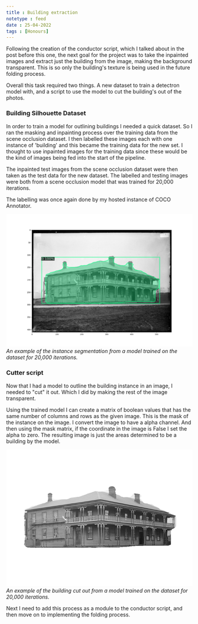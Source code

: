 ```yaml
---
title : Building extraction
notetype : feed
date : 25-04-2022
tags : [Honours]
---
```


Following the creation of the conductor script, which I talked about in the post before this one, the next goal for the project was to take the inpainted images and extract just the building from the image, making the background transparent. This is so only the building's texture is being used in the future folding process.

Overall this task required two things. A new dataset to train a detectron model with, and a script to use the model to cut the building's out of the photos.

### Building Silhouette Dataset

In order to train a model for outlining buildings I needed a quick dataset. So I ran the masking and inpainting process over the training data from the scene occlusion dataset. I then labelled these images each with one instance of 'building' and this became the training data for the new set. I thought to use inpainted images for the training data since these would be the kind of images being fed into the start of the pipeline. 

The inpainted test images from the scene occlusion dataset were then taken as the test data for the new dataset. The labelled and testing images were both from a scene occlusion model that was trained for 20,000 iterations.

The labelling was once again done by my hosted instance of COCO Annotator.

![](/assets/img/honours/sileval.png)
*An example of the instance segmentation from a model trained on the dataset for 20,000 iterations.*


### Cutter script

Now that I had a model to outline the building instance in an image, I needed to "cut" it out. Which I did by making the rest of the image transparent. 

Using the trained model I can create a matrix of boolean values that has the same number of columns and rows as the given image. This is the mask of the instance on the image. I convert the image to have a alpha channel. And then using the mask matrix, if the coordinate in the image is False I set the alpha to zero. The resulting image is just the areas determined to be a building by the model.

![](/assets/img/honours/silcut.png)
*An example of the building cut out from a model trained on the dataset for 20,000 iterations.*

Next I need to add this process as a module to the conductor script, and then move on to implementing the folding process.